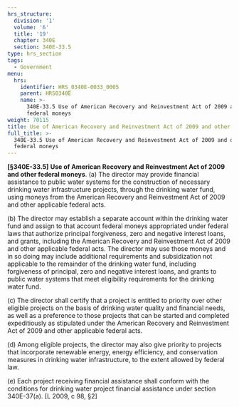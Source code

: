 ```yaml
---
hrs_structure:
  division: '1'
  volume: '6'
  title: '19'
  chapter: 340E
  section: 340E-33.5
type: hrs_section
tags:
  - Government
menu:
  hrs:
    identifier: HRS_0340E-0033_0005
    parent: HRS0340E
    name: >-
      340E-33.5 Use of American Recovery and Reinvestment Act of 2009 and other
      federal moneys
weight: 70115
title: Use of American Recovery and Reinvestment Act of 2009 and other federal moneys
full_title: >-
  340E-33.5 Use of American Recovery and Reinvestment Act of 2009 and other
  federal moneys
---
```

**[§340E-33.5]** **Use of American Recovery and Reinvestment Act of 2009 and other federal moneys**. (a) The director may provide financial assistance to public water systems for the construction of necessary drinking water infrastructure projects, through the drinking water fund, using moneys from the American Recovery and Reinvestment Act of 2009 and other applicable federal acts.

(b) The director may establish a separate account within the drinking water fund and assign to that account federal moneys appropriated under federal laws that authorize principal forgiveness, zero and negative interest loans, and grants, including the American Recovery and Reinvestment Act of 2009 and other applicable federal acts. The director may use those moneys and in so doing may include additional requirements and subsidization not applicable to the remainder of the drinking water fund, including forgiveness of principal, zero and negative interest loans, and grants to public water systems that meet eligibility requirements for the drinking water fund.

(c) The director shall certify that a project is entitled to priority over other eligible projects on the basis of drinking water quality and financial needs, as well as a preference to those projects that can be started and completed expeditiously as stipulated under the American Recovery and Reinvestment Act of 2009 and other applicable federal acts.

(d) Among eligible projects, the director may also give priority to projects that incorporate renewable energy, energy efficiency, and conservation measures in drinking water infrastructure, to the extent allowed by federal law.

(e) Each project receiving financial assistance shall conform with the conditions for drinking water project financial assistance under section 340E-37(a). [L 2009, c 98, §2]